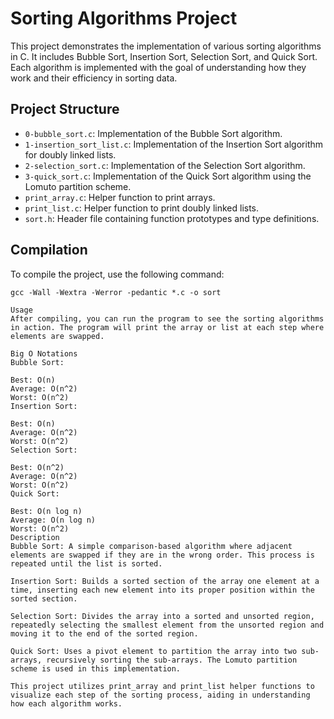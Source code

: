 # Sorting Algorithms Project

This project demonstrates the implementation of various sorting algorithms in C. It includes Bubble Sort, Insertion Sort, Selection Sort, and Quick Sort. Each algorithm is implemented with the goal of understanding how they work and their efficiency in sorting data.

## Project Structure

- `0-bubble_sort.c`: Implementation of the Bubble Sort algorithm.
- `1-insertion_sort_list.c`: Implementation of the Insertion Sort algorithm for doubly linked lists.
- `2-selection_sort.c`: Implementation of the Selection Sort algorithm.
- `3-quick_sort.c`: Implementation of the Quick Sort algorithm using the Lomuto partition scheme.
- `print_array.c`: Helper function to print arrays.
- `print_list.c`: Helper function to print doubly linked lists.
- `sort.h`: Header file containing function prototypes and type definitions.

## Compilation

To compile the project, use the following command:

```
gcc -Wall -Wextra -Werror -pedantic *.c -o sort

Usage
After compiling, you can run the program to see the sorting algorithms in action. The program will print the array or list at each step where elements are swapped.

Big O Notations
Bubble Sort:

Best: O(n)
Average: O(n^2)
Worst: O(n^2)
Insertion Sort:

Best: O(n)
Average: O(n^2)
Worst: O(n^2)
Selection Sort:

Best: O(n^2)
Average: O(n^2)
Worst: O(n^2)
Quick Sort:

Best: O(n log n)
Average: O(n log n)
Worst: O(n^2)
Description
Bubble Sort: A simple comparison-based algorithm where adjacent elements are swapped if they are in the wrong order. This process is repeated until the list is sorted.

Insertion Sort: Builds a sorted section of the array one element at a time, inserting each new element into its proper position within the sorted section.

Selection Sort: Divides the array into a sorted and unsorted region, repeatedly selecting the smallest element from the unsorted region and moving it to the end of the sorted region.

Quick Sort: Uses a pivot element to partition the array into two sub-arrays, recursively sorting the sub-arrays. The Lomuto partition scheme is used in this implementation.

This project utilizes print_array and print_list helper functions to visualize each step of the sorting process, aiding in understanding how each algorithm works.

